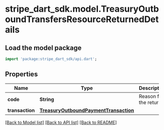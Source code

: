 # stripe_dart_sdk.model.TreasuryOutboundTransfersResourceReturnedDetails

## Load the model package
```dart
import 'package:stripe_dart_sdk/api.dart';
```

## Properties
Name | Type | Description | Notes
------------ | ------------- | ------------- | -------------
**code** | **String** | Reason for the return. | 
**transaction** | [**TreasuryOutboundPaymentTransaction**](TreasuryOutboundPaymentTransaction.md) |  | 

[[Back to Model list]](../README.md#documentation-for-models) [[Back to API list]](../README.md#documentation-for-api-endpoints) [[Back to README]](../README.md)


